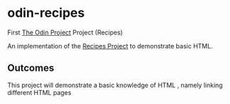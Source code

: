 # odin-recipes
First [The Odin Project](https://www.theodinproject.com) Project (Recipes)

An implementation of the [Recipes Project](https://www.theodinproject.com/paths/foundations/courses/foundations/lessons/recipes)
to demonstrate basic HTML.

## Outcomes
This project will demonstrate a basic knowledge of HTML
, namely linking different HTML pages


